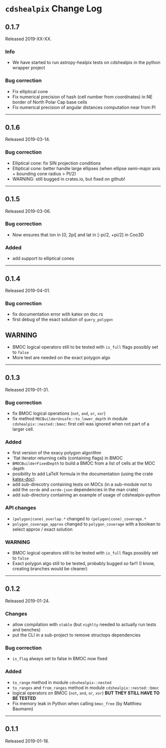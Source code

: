 # `cdshealpix` Change Log


## 0.1.7

Released 2019-XX-XX.

### Info

* We have started to run astropy-healpix tests on cdshealpix in the python wrapper project

### Bug correction

* Fix elliptical cone
* Fix numerical precision of hash (cell number from coordinates) in NE border of North Polar Cap base cells 
* Fix numerical precision of angular distances computation near from PI

--------------------------------------------------------------------------------


## 0.1.6

Released 2019-03-14.

### Bug correction

* Elliptical cone: fix SIN projection conditions
* Elliptical cone: better handle large ellipses (when ellipse semi-major axis + bounding cone radius > PI/2)
* WARNING: still bugged in crates.io, but fixed on github!

--------------------------------------------------------------------------------


## 0.1.5

Released 2019-03-06.


### Bug correction

* Now ensures that lon in [0, 2pi[ and lat in [-pi/2, +pi/2] in Coo3D

### Added

* add support to elliptical cones

--------------------------------------------------------------------------------


## 0.1.4

Released 2019-04-01.

### Bug correction

* fix documentation error with katex on doc.rs
* first debug of the exact solution of `query_polygon`

## WARNING

* BMOC logical operators still to be tested with `is_full` flags possibly set to `false`
* More test are needed on the exact polygon algo

--------------------------------------------------------------------------------

## 0.1.3

Released 2019-01-31.

### Bug correction

* fix BMOC logical operations (`not`, `and`, `or`, `xor`)
* fix method `MOCBuilderUnsafe::to_lower_depth` in module `cdshealpix::nested::bmoc`: first cell was ignored when not part of a larger cell.

### Added

* first version of the exacy polygon algorithm
* `flat iterator returning cells (containing flags) in  BMOC
* `BMOCBuilderFixedDepth` to build a BMOC from a list of cells at the MOC depth
* posibility to add LaTeX formula in the documentation (using the crate [katex-doc](https://crates.io/crates/katex-doc)).
* add sub-direcotry containing tests on MOCs (in a sub-module not to add the
  `serde` and `serde-json` dependencies in the man crate) 
* add sub-directory containing an example of usage of cdshealpix-python

### API changes

* `(polygon|cone)_overlap.*` changed to `(polygon|cone)_coverage.*`
* `polygon_coverage_approx` changed to `polygon_coverage` with a boolean to select approx / exact solution

### WARNING

* BMOC logical operators still to be tested with `is_full` flags possibly set to `false`
* Exact polygon algo still to be tested, probably bugged so far!! (I know, creating branches would be cleaner)

--------------------------------------------------------------------------------

## 0.1.2

Released 2019-01-24.

### Changes

* allow compilation with `stable` (but `nighlty` needed to actually run tests and benches)
* put the CLI in a sub-project to remove structops dependencies

### Bug correction

* `is_flag` always set to false in BMOC now fixed

### Added

* `to_range` method in module `cdsxhealpix::nested`
* `to_ranges` and `from_ranges` method in module `cdshealpix::nested::bmoc`
* logical operators on BMOC (`not`, `and`, `or`, `xor`)  **BUT THEY STILL HAVE TO BE TESTED**
* Fix memory leak in Python when calling `bmoc_free` (by Matthieu Baumann)

--------------------------------------------------------------------------------

## 0.1.1

Released 2019-01-18.


